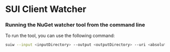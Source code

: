 # SUI Client Watcher

### Running the NuGet watcher tool from the command line
To run the tool, you can use the following command:

```bash
suiw --input <inputDirectory> --output <outputDirectory> --uri <absoluteUrlToService> --enable-gender <optional flag to use gender in search>
```